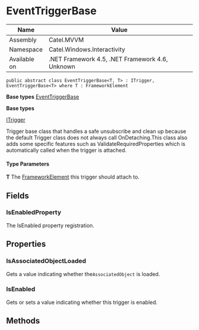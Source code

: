 

# EventTriggerBase

Name|Value
---|---
Assembly|Catel.MVVM
Namespace|Catel.Windows.Interactivity
Available on|.NET Framework 4.5, .NET Framework 4.6, Unknown

```
public abstract class EventTriggerBase<T, T> : ITrigger, EventTriggerBase<T> where T : FrameworkElement 
```

**Base types**
[EventTriggerBase]()

**Base types**

[ITrigger](/Catel.MVVM\Catel\Windows\Interactivity\ITrigger.md)


Trigger base class that handles a safe unsubscribe and clean up because the default Trigger class does not always call OnDetaching.This class also adds some specific features such as ValidateRequiredProperties which is automatically called when the trigger is attached.

#### Type Parameters

**T**
The [FrameworkElement](#) this trigger should attach to.



## Fields

### IsEnabledProperty

The IsEnabled property registration.



## Properties

### IsAssociatedObjectLoaded

Gets a value indicating whether the`AssociatedObject` is loaded.



### IsEnabled

Gets or sets a value indicating whether this trigger is enabled.



## Methods

